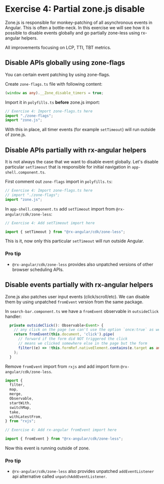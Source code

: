 # Exercise 4: Partial zone.js disable

Zone.js is responsible for monkey-patching of all asynchronous events in Angular.
This is often a bottle-neck. In this exercise we will see how it is possible to disable events globally and go partially zone-less using rx-angular helpers.

All improvements focusing on LCP, TTI, TBT metrics.

## Disable APIs globally using zone-flags

You can certain event patching by using zone-flags.

Create `zone-flags.ts` file with following content:

```typescript
(window as any).__Zone_disable_timers = true;
```

Import it in `polyfills.ts` **before** zone.js import:

```typescript
// Exercise 4: Import zone-flags.ts here
import "./zone-flags";
import "zone.js";
```

With this in place, all timer events (for example `setTimeout`) will run outside of zone.js.

## Disable APIs partially with rx-angular helpers

It is not always the case that we want to disable event globally.
Let's disable particular `setTimeout` that is responsible for initial navigation in `app-shell.component.ts`.

First comment out `zone-flags` import in `polyfills.ts`:

```typescript
// Exercise 4: Import zone-flags.ts here
// import "./zone-flags";
import "zone.js";
```

In `app-shell.component.ts` add `setTimeout` import from `@rx-angular/cdk/zone-less`:

```typescript
// Exercise 4: Add setTimeout import here

import { setTimeout } from "@rx-angular/cdk/zone-less";
```

This is it, now only this particular `setTimeout` will run outside Angular.

### Pro tip

- `@rx-angular/cdk/zone-less` provides also unpatched versions of other browser scheduling APIs.

## Disable events partially with rx-angular helpers

Zone.js also patches user input events (click/scroll/etc). We can disable them by using unpatched `fromEvent` version from the same package.

In `search-bar.component.ts` we have a `fromEvent` observable in `outsideClick` handler:

```typescript
  private outsideClick(): Observable<Event> {
    // any click on the page (we can't use the option `once:true` as we might get multiple false trigger)
    return fromEvent(this.document, 'click').pipe(
      // forward if the form did NOT triggered the click
      // means we clicked somewhere else in the page but the form
      filter((e) => !this.formRef.nativeElement.contains(e.target as any))
    );
  }
```

Remove `fromEvent` import from `rxjs` and add import form `@rx-angular/cdk/zone-less`.

```typescript
import {
  filter,
  map,
  merge,
  Observable,
  startWith,
  switchMap,
  take,
  withLatestFrom,
} from "rxjs";

// Exercise 4: Add rx-angular fromEvent import here

import { fromEvent } from "@rx-angular/cdk/zone-less";
```

Now this event is running outside of zone.

### Pro tip

- `@rx-angular/cdk/zone-less` also provides unpatched `addEventListener` api alternative called `unpatchAddEventListener`.
